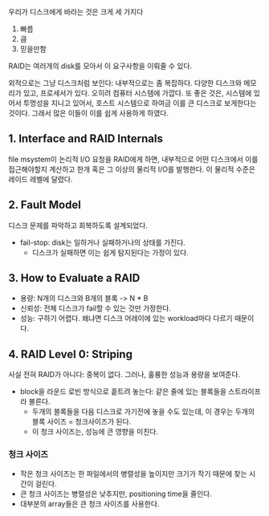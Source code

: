 우리가 디스크에게 바라는 것은 크게 세 가지다
1. 빠름
2. 큼
3. 믿을만함

RAID는 여러개의 disk를 모아서 이 요구사항을 이뤄줄 수 있다. 

외적으로는 그냥 디스크처럼 보인다: 내부적으로는 좀 복잡하다. 다양한 디스크와 메모리가 있고, 프로세서가 있다. 오히려 컴퓨터 시스템에 가깝다.
또 좋은 것은, 시스템에 있어서 투명성을 지니고 있어서, 호스트 시스템으로 하여금 이를 큰 디스크로 보게한다는 것이다. 그래서 많은 이들이 이를 쉽게 사용하게 하였다. 

## 1. Interface and RAID Internals
file msystem이 논리적 I/O 요청을 RAID에게 하면, 내부적으로 어떤 디스크에서 이를 접근해야할지 계산하고 한개 혹은 그 이상의 물리적 I/O를 발행한다. 
이 물리적 수준은 레이드 레벨에 달렸다. 

## 2. Fault Model
디스크 문제를 파악하고 회복하도록 설계되었다.
- fail-stop: disk는 일하거나 실패하거나의 상태를 가진다. 
  - 디스크가 실패하면 이는 쉽게 탐지된다는 가정이 있다. 

## 3. How to Evaluate a RAID
- 용량: N개의 디스크와 B개의 블록 -> N * B
- 신뢰성: 전체 디스크가 fail할 수 있는 것만 가정한다.
- 성능: 구하기 어렵다. 왜냐면 디스크 어레이에 있는 workload마다 다르기 때문이다. 

## 4. RAID Level 0: Striping
사실 전혀 RAID가 아니다: 중복이 없다. 그러나, 훌륭한 성능과 용량을 보여준다. 
- block을 라운드 로빈 방식으로 흩트려 놓는다: 같은 줄에 있는 블록들을 스트라이프라 불른다. 
  - 두개의 블록들을 다음 디스크로 가기전에 놓을 수도 있는데, 이 경우는 두개의 블록 사이즈 = 청크사이즈가 된다. 
  - 이 청크 사이즈는, 성능에 큰 영향을 미친다. 

### 청크 사이즈
- 작은 청크 사이즈는 한 파일에서의 병렬성을 높이지만 크기가 작기 때문에 찾는 시간이 걸린다. 
- 큰 청크 사이즈는 병렬성은 낮추지만, positioning time을 줄인다. 
- 대부분의 array들은 큰 청크 사이즈를 사용한다.

### 
